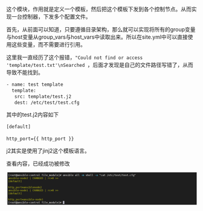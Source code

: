​	

这个模块，作用就是定义一个模板，然后把这个模板下发到各个控制节点。从而实现一台控制器，下发多个配置文件。

首先，从前面可以知道，只要遵循目录架构，那么就可以实现将所有的group变量与host变量从group_vars与host_vars中读取出来。所以在site.yml中可以直接使用这些变量，而不需要进行引用。

这里我一直经历了这个报错，`"Could not find or access 'template/test.txt'\nSearched `，后面才发现是自己的文件路径写错了，从而导致不能找到。

```
- name: test template
  template:
   src: template/test.j2
   dest: /etc/test/test.cfg
```

其中的test.j2内容如下

```
[default]

http_port={{ http_port }}
```

j2其实是使用了jinj2这个模板语言。

查看内容，已经成功被修改

![image-20201025020714633](../img/image-20201025020714633.png)

